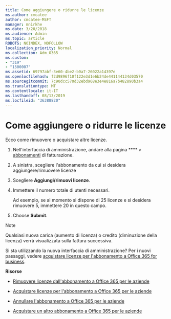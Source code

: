 ```yaml
---
title: Come aggiungere o ridurre le licenze
ms.author: cmcatee
author: cmcatee-MSFT
manager: mnirkhe
ms.date: 3/20/2018
ms.audience: Admin
ms.topic: article
ROBOTS: NOINDEX, NOFOLLOW
localization_priority: Normal
ms.collection: Adm_O365
ms.custom:
- "319"
- "1500007"
ms.assetid: 69797abf-3e60-4be2-b0a7-26022a14397e
ms.openlocfilehash: f2d9896f10f122e3d1e6b24de441144134d03570
ms.sourcegitcommit: 7c90dcc570d32ebd968e3e4e816a7b482890b3a4
ms.translationtype: MT
ms.contentlocale: it-IT
ms.lasthandoff: 08/13/2019
ms.locfileid: "36388820"
---
```

# <a name="how-to-add-or-reduce-licenses"></a>Come aggiungere o ridurre le licenze

Ecco come rimuovere o acquistare altre licenze.
  
1. Nell'interfaccia di amministrazione, andare alla pagina **** \> [abbonamenti](https://go.microsoft.com/fwlink/p/?linkid=842054) di fatturazione.

2. A sinistra, scegliere l'abbonamento da cui si desidera aggiungere/rimuovere licenze

3. Scegliere **Aggiungi/rimuovi licenze**.

4. Immettere il numero totale di utenti necessari.

    Ad esempio, se al momento si dispone di 25 licenze e si desidera rimuovere 5, immettere 20 in questo campo.

5. Choose **Submit**.

> [!NOTE]
> Qualsiasi nuova carica (aumento di licenza) o credito (diminuzione della licenza) verrà visualizzata sulla fattura successiva.

Si sta utilizzando la nuova interfaccia di amministrazione? Per i nuovi passaggi, vedere [acquistare licenze per l'abbonamento a Office 365 for business](https://docs.microsoft.com/en-us/office365/admin/subscriptions-and-billing/buy-licenses).

 **Risorse**
  
- [Rimuovere licenze dall'abbonamento a Office 365 per le aziende](https://docs.microsoft.com/en-us/office365/admin/subscriptions-and-billing/remove-licenses-from-subscription)

- [Acquistare licenze per l'abbonamento a Office 365 per le aziende](https://docs.microsoft.com/en-us/office365/admin/subscriptions-and-billing/buy-licenses)

- [Annullare l'abbonamento a Office 365 per le aziende](https://docs.microsoft.com/en-us/office365/admin/subscriptions-and-billing/cancel-your-subscription)

- [Acquistare un altro abbonamento a Office 365 per le aziende](https://docs.microsoft.com/en-us/office365/admin/subscriptions-and-billing/buy-another-subscription)
